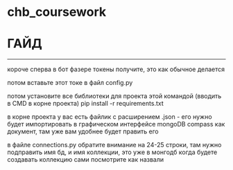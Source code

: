 # chb_coursework

# ГАЙД

---

короче сперва в бот фазере токены получите, это как обычное делается

потом вставьте этот токе в файл config.py

потом установите все библиотеки для проекта этой командой (вводить в CMD в корне проекта)
pip install -r requirements.txt

в корне проекта у вас есть файлик с расширением .json - его нужно будет импортировать в графическом интерфейсе mongoDB compass как документ, там уже вам удобнее будет править его

в файле connections.py обратите внимание на 24-25 строки, там нужно подправить имя бд, и имя коллекции, это уже в монгодб когда будете создавать коллекцию сами посмотрите как назвали
